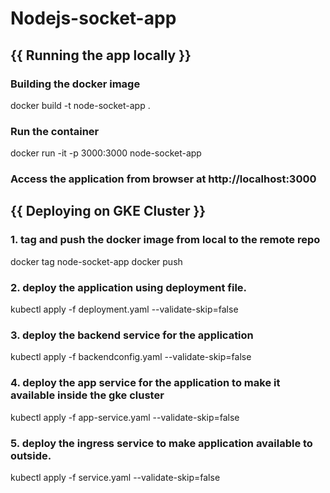 # Nodejs-socket-app

## {{ Running the app locally }}

### Building the docker image

docker build -t node-socket-app .

### Run the container 

docker run -it -p 3000:3000 node-socket-app

### Access the application from browser at http://localhost:3000

## {{ Deploying on GKE Cluster }}

### 1. tag and push the docker image from local to the remote repo

docker tag node-socket-app <remote-docker-repo>
docker push <remote-docker-repo>
  
### 2. deploy the application using deployment file.

kubectl apply -f deployment.yaml --validate-skip=false

### 3. deploy the backend service for the application

kubectl apply -f backendconfig.yaml --validate-skip=false

### 4. deploy the app service for the application to make it available inside the gke cluster

kubectl apply -f app-service.yaml --validate-skip=false

### 5. deploy the ingress service to make application available to outside.

kubectl apply -f service.yaml --validate-skip=false

